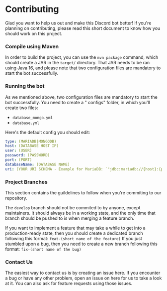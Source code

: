 # Contributing

Glad you want to help us out and make this Discord bot better! If you're planning on contributing, please read this
short document to know how you should work on this project.

### Compile using Maven

In order to build the project, you can use the `mvn package` command, which should create a JAR in the `target/`
directory. That JAR needs to be ran using Java 16, and please note that two configuration files are mandatory to start
the bot successfully.

### Running the bot

As we mentioned above, two configuration files are mandatory to start the bot successfully. You need to create a "
configs" folder, in which you'll create two files:

- `database_mongo.yml`
- `database.yml`

Here's the default config you should edit:

```yml
type: (MARIADB|MONGODB)
host: (DATABASE HOST IP)
user: (USER)
password: (PASSWORD)
port: (PORT)
databaseName: (DATABASE NAME)
uri: (YOUR URI SCHEMA - Example for MariaDB: `"jdbc:mariadb://{host}:{port}/{databaseName}"`)
```

### Project Branches

This section contains the guildelines to follow when you're commiting to our repository.

The `develop` branch should not be commited to by anyone, except maintainers. It should always be in a working state,
and the only time that branch should be pushed to is when merging a feature branch.

If you want to implement a feature that may take a while to get into a production-ready state, then you should create a
dedicated branch following this format: `feat-(short name of the feature)`
If you just stumbled upon a bug, then you need to create a new branch following this
format: `fix-(short name of the bug)`

### Contact Us

The easiest way to contact us is by creating an issue here. If you encounter a bug or have any other problem, open an
issue on here for us to take a look at it. You can also ask for feature requests using those issues.
